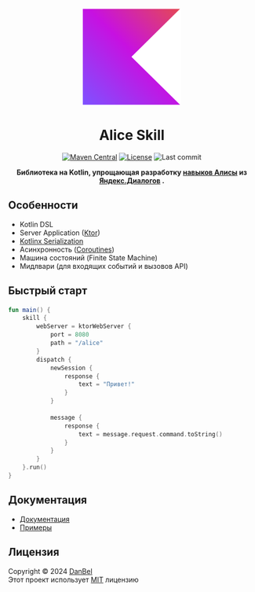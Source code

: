 <p align="center">
  <a href="https://github.com/danbeldev/alice-ktx/tree/master">
    <img width="200px" height="200px" alt="alice-skill" src="/documentation/resources/kotlin_logo.png">
  </a>
</p>
<h1 align="center">
  Alice Skill
</h1>

<div align="center">

[![Maven Central](https://badgen.net/badge/Maven%20Central/v0.0.3/blue?icon=github)](https://central.sonatype.com/artifact/io.github.danbeldev/alice-ktx)
[![License](https://img.shields.io/github/license/danbeldev/alice-ktx)](https://github.com/danbeldev/alice-ktx/blob/master/LICENSE)
![Last commit](https://img.shields.io/github/last-commit/danbeldev/alice-ktx)

</div>
<p align="center">
    <b>
        Библиотека на Kotlin, упрощающая разработку 
        <a target="_blank" href="https://dialogs.yandex.ru/store">навыков Алисы</a>
        из
        <a target="_blank" href="https://dialogs.yandex.ru/development">Яндекс.Диалогов</a>
        .
    </b>
</p>

## Особенности
- Kotlin DSL
- Server Application ([Ktor](https://ktor.io))
- [Kotlinx Serialization](https://kotlinlang.org/docs/serialization.html)
- Асинхронность ([Coroutines](https://github.com/Kotlin/kotlinx.coroutines))
- Машина состояний (Finite State Machine)
- Мидлвари (для входящих событий и вызовов API)

## Быстрый старт

```kotlin
fun main() {
    skill {
        webServer = ktorWebServer {
            port = 8080
            path = "/alice"
        }
        dispatch {
            newSession {
                response {
                    text = "Привет!"
                }
            }

            message {
                response {
                    text = message.request.command.toString()
                }
            }
        }
    }.run()
}
```

## Документация
- [Документация](documentation/)
- [Примеры](https://github.com/danbeldev/alice-ktx/tree/master/examples/src/main/kotlin/com/github/examples)


## Лицензия
Copyright © 2024 [DanBel](https://github.com/danbeldev) \
Этот проект использует [MIT](https://github.com/danbeldev/alice-ktx/blob/master/LICENSE) лицензию
